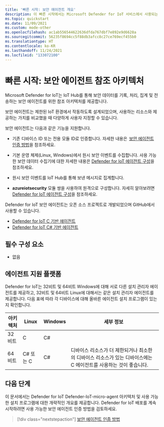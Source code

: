 ```yaml
---
title: '빠른 시작: 보안 에이전트 개요'
description: 이 빠른 시작에서는 Microsoft Defender for IoT 서비스에서 사용되는 에이전트의 보안 에이전트 아키텍처를 이해하는 방법을 알아봅니다.
ms.topic: quickstart
ms.date: 11/09/2021
ms.custom: mode-other
ms.openlocfilehash: ac1ab556544622636dfda767dbf7e892e9d6628a
ms.sourcegitcommit: 56235f8694cc5f88db3afcc8c27ce769ecf455b0
ms.translationtype: HT
ms.contentlocale: ko-KR
ms.lasthandoff: 11/24/2021
ms.locfileid: "133072100"
---
```

# <a name="quickstart-security-agent-reference-architecture"></a>빠른 시작: 보안 에이전트 참조 아키텍처

Microsoft Defender for IoT는 IoT Hub를 통해 보안 데이터를 기록, 처리, 집계 및 전송하는 보안 에이전트를 위한 참조 아키텍처를 제공합니다.

보안 에이전트는 제한된 IoT 환경에서 작동하도록 설계되었으며, 사용하는 리소스와 제공하는 가치를 비교했을 때 다양하게 사용자 지정할 수 있습니다.

보안 에이전트는 다음과 같은 기능을 지원합니다.

- 기존 디바이스 ID 또는 전용 모듈 ID로 인증합니다. 자세한 내용은  [보안 에이전트 인증 방법](concept-security-agent-authentication-methods.md)을 참조하세요.

- 기본 운영 체제(Linux, Windows)에서 원시 보안 이벤트를 수집합니다. 사용 가능한 보안 데이터 수집기에 대한 자세한 내용은 [Defender for IoT 에이전트 구성](how-to-agent-configuration.md)을 참조하세요.

- 원시 보안 이벤트를 IoT Hub를 통해 보낸 메시지로 집계합니다.

- **azureiotsecurity** 모듈 쌍을 사용하여 원격으로 구성합니다. 자세히 알아보려면 [Defender for IoT 에이전트 구성](how-to-agent-configuration.md)을 참조하세요.

Defender for IoT 보안 에이전트는 오픈 소스 프로젝트로 개발되었으며 GitHub에서 사용할 수 있습니다.

- [Defender for IoT C 기반 에이전트](https://github.com/Azure/Azure-IoT-Security-Agent-C)
- [Defender for IoT C# 기반 에이전트](https://github.com/Azure/Azure-IoT-Security-Agent-CS)

## <a name="prerequisites"></a>필수 구성 요소

- 없음

## <a name="agent-supported-platforms"></a>에이전트 지원 플랫폼

Defender for IoT는 32비트 및 64비트 Windows에 대해 서로 다른 설치 관리자 에이전트를 제공하고, 32비트 및 64비트 Linux에 대해서는 같은 설치 관리자 에이전트를 제공합니다. 다음 표에 따라 각 디바이스에 대해 올바른 에이전트 설치 프로그램이 있는지 확인합니다.

| 아키텍처 | Linux | Windows | 세부 정보 |
|--|--|--|--|
| 32비트 | C | C# |  |
| 64비트 | C# 또는 C | C# | 디바이스 리소스가 더 제한되거나 최소한의 디바이스 리소스가 있는 디바이스에는 C 에이전트를 사용하는 것이 좋습니다. |

## <a name="next-steps"></a>다음 단계

이 문서에서는 Defender for IoT Defender-IoT-micro-agent 아키텍처 및 사용 가능한 설치 프로그램에 대한 개략적인 개요를 제공합니다. Defender for IoT 배포를 계속 시작하려면 사용 가능한 보안 에이전트 인증 방법을 검토하세요.

> [!div class="nextstepaction"]
> [보안 에이전트 인증 방법](concept-security-agent-authentication-methods.md)
